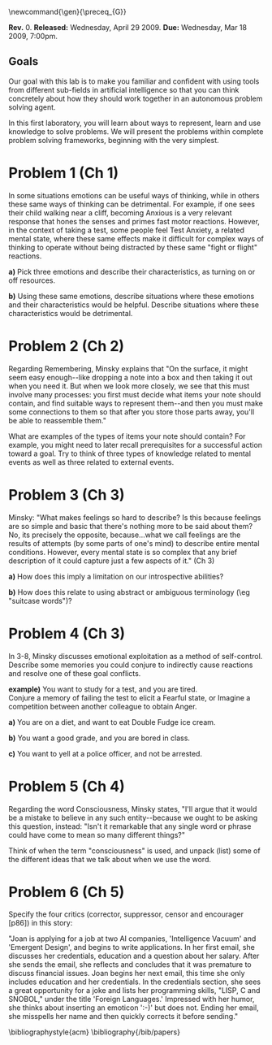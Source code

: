\newcommand{\gen}{\preceq_{G}}

**Rev.** 0.  **Released:**  Wednesday, April 29 2009.  **Due:** Wednesday, Mar 18 2009, 7:00pm.


## Goals

Our goal with this lab is to make you familiar and confident with using tools from different sub-fields in artificial intelligence so that you can think concretely about how they should work together in an autonomous problem solving agent.

In this first laboratory, you will learn about ways to represent, learn and use knowledge to solve problems.   We will present the problems within complete problem solving frameworks, beginning with the very simplest.

# Problem 1 (Ch 1)

In some situations emotions can be useful ways of thinking, while in others
these same ways of thinking can be detrimental.  For example, if one sees
their child walking near a cliff, becoming Anxious is a very relevant
response that hones the senses and primes fast motor reactions.  However,
in the context of taking a test, some people feel Test Anxiety, a related
mental state, where these same effects make it difficult for complex ways of
thinking to operate without being distracted by these same "fight or
flight" reactions.

 **a)** Pick three emotions and describe their characteristics, as turning on
    or off resources.

 **b)** Using these same emotions, describe situations where these emotions
    and their characteristics would be helpful.  Describe situations where
    these characteristics would be detrimental.


# Problem 2 (Ch 2)

Regarding Remembering, Minsky explains that "On the surface, it might seem
easy enough--like dropping a note into a box and then taking it out when
you need it.  But when we look more closely, we see that this must involve
many processes: you first must decide what items your note should contain,
and find suitable ways to represent them--and then you must make some
connections to them so that after you store those parts away, you'll be
able to reassemble them."

What are examples of the types of items your note should contain?
For example, you might need to later recall prerequisites for a
successful action toward a goal.  Try to think of three types
of knowledge related to mental events as well as three related to external
events.

# Problem 3 (Ch 3)

Minsky: "What makes feelings so hard to describe? Is this because feelings are
so simple and basic that there's nothing more to be said about them?  No, its 
precisely the opposite, because...what we call feelings are the results of 
attempts (by some parts of one's mind) to describe entire mental conditions.
However, every mental state is so complex that any brief description of it 
could capture just a few aspects of it." (Ch 3)

 **a)** How does this imply a limitation on our introspective abilities?

 **b)** How does this relate to using abstract or ambiguous terminology (\eg "suitcase words")?


# Problem 4 (Ch 3)

In 3-8, Minsky discusses emotional exploitation as a method of self-control.
Describe some memories you could conjure to indirectly cause reactions and 
resolve one of these goal conflicts. 

 **example)** You want to study for a test, and you are tired.  
   Conjure a memory of failing the test to elicit a Fearful state, or
   Imagine a competition between another colleague to obtain Anger.

 **a)** You are on a diet, and want to eat Double Fudge ice cream.

 **b)** You want a good grade, and you are bored in class.

 **c)** You want to yell at a police officer, and not be arrested.


# Problem 5 (Ch 4)

Regarding the word Consciousness, Minsky states, "I'll argue that it would
be a mistake to believe in any such entity--because we ought to be asking
this question, instead: "Isn't it remarkable that any single word or phrase
could have come to mean so many different things?"

Think of when the term "consciousness" is used, and unpack (list) some of the different ideas that we talk about
when we use the word.

# Problem 6 (Ch 5)

Specify the four critics (corrector, suppressor, censor and encourager [p86])
in this story:

"Joan is applying for a job at two AI companies, 'Intelligence Vacuum' and 
'Emergent Design', and begins to write applications. In her first email, she 
discusses her credentials, education and a question about her salary.  After 
she sends the email, she reflects and concludes that it was premature to 
discuss financial issues.  Joan begins her next email, this time she only 
includes education and her credentials.  In the credentials section, she 
sees a great opportunity for a joke and lists her programming skills, "LISP,
C and SNOBOL," under the title 'Foreign Languages.' Impressed with her humor,
she thinks about inserting an emoticon ':-)' but does not. Ending her email, 
she misspells her name and then quickly corrects it before sending."



\bibliographystyle{acm}
\bibliography{/bib/papers}
